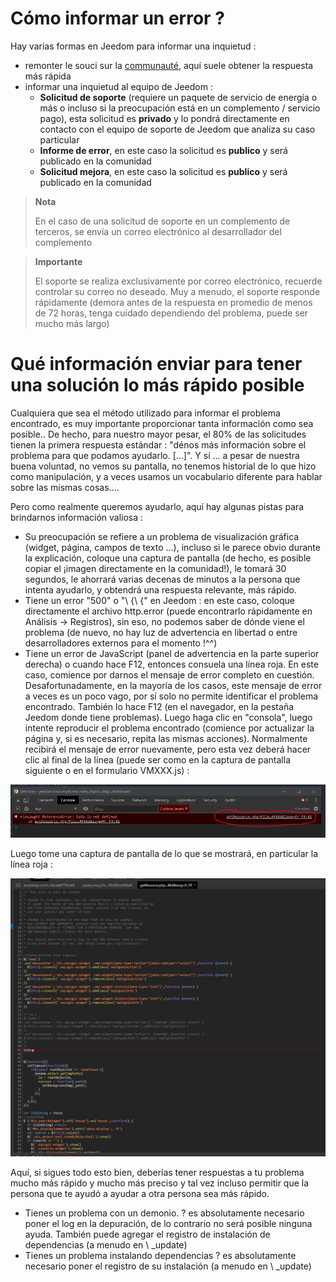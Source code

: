 # Cómo informar un error ?

Hay varias formas en Jeedom para informar una inquietud : 

- remonter le souci sur la [communauté](https://community.jeedom.com), aquí suele obtener la respuesta más rápida
- informar una inquietud al equipo de Jeedom : 
  - **Solicitud de soporte** (requiere un paquete de servicio de energía o más o incluso si la preocupación está en un complemento / servicio pago), esta solicitud es **privado** y lo pondrá directamente en contacto con el equipo de soporte de Jeedom que analiza su caso particular
  - **Informe de error**, en este caso la solicitud es **publico** y será publicado en la comunidad
  - **Solicitud mejora**, en este caso la solicitud es **publico** y será publicado en la comunidad

>**Nota**
>
>En el caso de una solicitud de soporte en un complemento de terceros, se envía un correo electrónico al desarrollador del complemento

>**Importante**
>
>El soporte se realiza exclusivamente por correo electrónico, recuerde controlar su correo no deseado. Muy a menudo, el soporte responde rápidamente (demora antes de la respuesta en promedio de menos de 72 horas, tenga cuidado dependiendo del problema, puede ser mucho más largo)

# Qué información enviar para tener una solución lo más rápido posible

Cualquiera que sea el método utilizado para informar el problema encontrado, es muy importante proporcionar tanta información como sea posible.. De hecho, para nuestro mayor pesar, el 80% de las solicitudes tienen la primera respuesta estándar : "dénos más información sobre el problema para que podamos ayudarlo. [...]". Y sí ... a pesar de nuestra buena voluntad, no vemos su pantalla, no tenemos historial de lo que hizo como manipulación, y a veces usamos un vocabulario diferente para hablar sobre las mismas cosas....

Pero como realmente queremos ayudarlo, aquí hay algunas pistas para brindarnos información valiosa : 

- Su preocupación se refiere a un problema de visualización gráfica (widget, página, campos de texto ...), incluso si le parece obvio durante la explicación, coloque una captura de pantalla (de hecho, es posible copiar el ¡imagen directamente en la comunidad!), le tomará 30 segundos, le ahorrará varias decenas de minutos a la persona que intenta ayudarlo, y obtendrá una respuesta relevante, más rápido.
- Tiene un error "500" o "\ {\ {" en Jeedom : en este caso, coloque directamente el archivo http.error (puede encontrarlo rápidamente en Análisis -> Registros), sin eso, no podemos saber de dónde viene el problema (de nuevo, no hay luz de advertencia en libertad o entre desarrolladores externos para el momento !^^)
- Tiene un error de JavaScript (panel de advertencia en la parte superior derecha) o cuando hace F12, entonces consuela una línea roja. En este caso, comience por darnos el mensaje de error completo en cuestión. Desafortunadamente, en la mayoría de los casos, este mensaje de error a veces es un poco vago, por sí solo no permite identificar el problema encontrado. También lo hace F12 (en el navegador, en la pestaña Jeedom donde tiene problemas). Luego haga clic en "consola", luego intente reproducir el problema encontrado (comience por actualizar la página y, si es necesario, repita las mismas acciones). Normalmente recibirá el mensaje de error nuevamente, pero esta vez deberá hacer clic al final de la línea (puede ser como en la captura de pantalla siguiente o en el formulario VMXXX.js) : 

![remonter_un_bug001](images/remonter_un_bug001.png)

Luego tome una captura de pantalla de lo que se mostrará, en particular la línea roja : 

![remonter_un_bug002](images/remonter_un_bug002.png)

Aquí, si sigues todo esto bien, deberías tener respuestas a tu problema mucho más rápido y mucho más preciso y tal vez incluso permitir que la persona que te ayudó a ayudar a otra persona sea más rápido.

- Tienes un problema con un demonio. ? es absolutamente necesario poner el log en la depuración, de lo contrario no será posible ninguna ayuda. También puede agregar el registro de instalación de dependencias (a menudo en \ _update)
- Tienes un problema instalando dependencias ? es absolutamente necesario poner el registro de su instalación (a menudo en \ _update)
